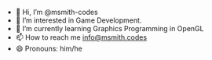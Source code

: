 - 👋 Hi, I’m @msmith-codes
- 👀 I’m interested in Game Development.
- 🌱 I’m currently learning Graphics Programming in OpenGL
- 📫 How to reach me info@msmith.codes
- 😄 Pronouns: him/he

